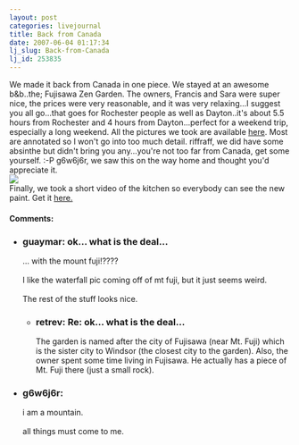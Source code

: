 ```yaml
---
layout: post
categories: livejournal
title: Back from Canada
date: 2007-06-04 01:17:34
lj_slug: Back-from-Canada
lj_id: 253835
---
```

We made it back from Canada in one piece. We stayed at an awesome b&amp;b..the; Fujisawa Zen Garden. The owners, Francis and Sara were super nice, the prices were very reasonable, and it was very relaxing...I suggest you all go...that goes for Rochester people as well as Dayton..it's about 5.5 hours from Rochester and 4 hours from Dayton...perfect for a weekend trip, especially a long weekend. All the pictures we took are available [here](http://picasaweb.google.com/pythonpimp/TrevorSBirthday2007). Most are annotated so I won't go into too much detail. riffraff, we did have some absinthe but didn't bring you any...you're not too far from Canada, get some yourself. :-P g6w6j6r, we saw this on the way home and thought you'd appreciate it.  
![](http://www.csh.rit.edu/~retrev/livejournal/2007-06-03/MyCory.jpg)   
Finally, we took a short video of the kitchen so everybody can see the new paint. Get it [here.](http://www.csh.rit.edu/~retrev/livejournal/2007-06-03/kitchen.avi)


<div id="comments"><h4>Comments:</h4><div class="lj-comments"><ul>
<li class=subject><h3>guaymar: ok... what is the deal...</h3>
<a id="comment-780"></a>
<p>... with the mount fuji!????<br>
<br>
I like the waterfall pic coming off of mt fuji, but it just seems weird.<br>
<br>
The rest of the stuff looks nice.</p>
<ul>
<li class=subject><h3>retrev: Re: ok... what is the deal...</h3>
<a id="comment-782"></a>
<p>The garden is named after the city of Fujisawa (near Mt. Fuji) which is the sister city to Windsor (the closest city to the garden). Also, the owner spent some time living in Fujisawa. He actually has a piece of Mt. Fuji there (just a small rock).</p>
</li>
</ul>
</li>
<li><h3>g6w6j6r: </h3>
<a id="comment-783"></a>
<p>i am a mountain. <br>
<br>
all things must come to me. </p>
</li>
</ul></div></div>
